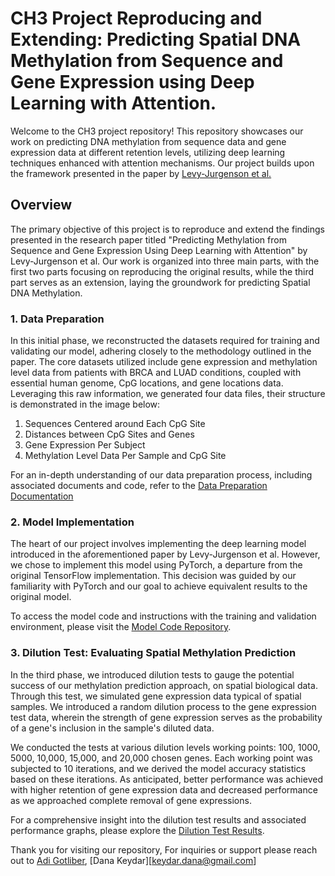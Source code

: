 # CH3 Project Reproducing and Extending: Predicting Spatial DNA Methylation from Sequence and Gene Expression using Deep Learning with Attention.

Welcome to the CH3 project repository! This repository showcases our work on predicting DNA methylation from sequence data and gene expression data at different retention levels, utilizing deep learning techniques enhanced with attention mechanisms. Our project builds upon the framework presented in the paper by [Levy-Jurgenson et al.](https://link.springer.com/chapter/10.1007/978-3-030-18174-1_13)

## Overview

The primary objective of this project is to reproduce and extend the findings presented in the research paper titled "Predicting Methylation from Sequence and Gene Expression Using Deep Learning with Attention" by Levy-Jurgenson et al. Our work is organized into three main parts, with the first two parts focusing on reproducing the original results, while the third part serves as an extension, laying the groundwork for predicting Spatial DNA Methylation.

### 1. Data Preparation
In this initial phase, we reconstructed the datasets required for training and validating our model, adhering closely to the methodology outlined in the paper. The core datasets utilized include gene expression and methylation level data from patients with BRCA and LUAD conditions, coupled with essential human genome, CpG locations, and gene locations data.
Leveraging this raw information, we generated four data files, their structure is demonstrated in the image below: 

1. Sequences Centered around Each CpG Site
2. Distances between CpG Sites and Genes
3. Gene Expression Per Subject
4. Methylation Level Data Per Sample and CpG Site

For an in-depth understanding of our data preparation process, including associated documents and code, refer to the  [Data Preparation Documentation](https://docs.google.com/document/d/1mcqvdV8dOxaLs3zar7T54yrKlKJttkI3Kr0jiwrF3Cs/edit?usp=sharing)

### 2. Model Implementation

The heart of our project involves implementing the deep learning model introduced in the aforementioned paper by Levy-Jurgenson et al. However, we chose to implement this model using PyTorch, a departure from the original TensorFlow implementation. This decision was guided by our familiarity with PyTorch and our goal to achieve equivalent results to the original model.

To access the model code and instructions with the training and validation environment, please visit the [Model Code Repository](link-to-model-code).

### 3. Dilution Test: Evaluating Spatial Methylation Prediction

In the third phase, we introduced dilution tests to gauge the potential success of our methylation prediction approach, on spatial biological data. Through this test, we simulated gene expression data typical of spatial samples. We introduced a random dilution process to the gene expression test data, wherein the strength of gene expression serves as the probability of a gene's inclusion in the sample's diluted data.

We conducted the tests at various dilution levels working points: 100, 1000, 5000, 10,000, 15,000, and 20,000 chosen genes. Each working point was subjected to 10 iterations, and we derived the model accuracy statistics based on these iterations. As anticipated, better performance was achieved with higher retention of gene expression data and decreased performance as we approached complete removal of gene expressions.

For a comprehensive insight into the dilution test results and associated performance graphs, please explore the [Dilution Test Results](https://github.com/agotliber/CH3_project/blob/main/Dilution_experiement_ch3.pdf).

Thank you for visiting our repository, For inquiries or support please reach out to [Adi Gotliber](agotliber@gmail.com), [Dana Keydar][keydar.dana@gmail.com]
